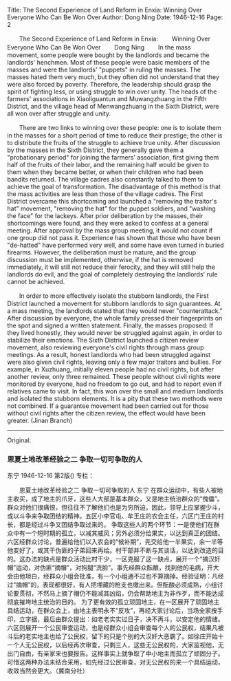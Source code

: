 Title: The Second Experience of Land Reform in Enxia: Winning Over Everyone Who Can Be Won Over
Author: Dong Ning
Date: 1946-12-16
Page: 2

　　The Second Experience of Land Reform in Enxia:
　　Winning Over Everyone Who Can Be Won Over
　　Dong Ning
　　In the mass movement, some people were bought by the landlords and became the landlords' henchmen. Most of these people were basic members of the masses and were the landlords' "puppets" in ruling the masses. The masses hated them very much, but they often did not understand that they were also forced by poverty. Therefore, the leadership should grasp the spirit of fighting less, or using struggle to win over unity. The heads of the farmers' associations in Xiaoliguantun and Muwangzhuang in the Fifth District, and the village head of Menwangzhuang in the Sixth District, were all won over after struggle and unity.

　　There are two links to winning over these people: one is to isolate them in the masses for a short period of time to reduce their prestige; the other is to distribute the fruits of the struggle to achieve true unity. After discussion by the masses in the Sixth District, they generally gave them a "probationary period" for joining the farmers' association, first giving them half of the fruits of their labor, and the remaining half would be given to them when they became better, or when their children who had been bandits returned. The village cadres also constantly talked to them to achieve the goal of transformation. The disadvantage of this method is that the mass activities are less than those of the village cadres. The First District overcame this shortcoming and launched a "removing the traitor's hat" movement, "removing the hat" for the puppet soldiers, and "washing the face" for the lackeys. After prior deliberation by the masses, their shortcomings were found, and they were asked to confess at a general meeting. After approval by the mass group meeting, it would not count if one group did not pass it. Experience has shown that those who have been "de-hatted" have performed very well, and some have even turned in buried firearms. However, the deliberation must be mature, and the group discussion must be implemented, otherwise, if the hat is removed immediately, it will still not reduce their ferocity, and they will still help the landlords do evil, and the goal of completely destroying the landlords' rule cannot be achieved.

　　In order to more effectively isolate the stubborn landlords, the First District launched a movement for stubborn landlords to sign guarantees. At a mass meeting, the landlords stated that they would never "counterattack." After discussion by everyone, the whole family pressed their fingerprints on the spot and signed a written statement. Finally, the masses proposed: If they lived honestly, they would never be struggled against again, in order to stabilize their emotions. The Sixth District launched a citizen review movement, also reviewing everyone's civil rights through mass group meetings. As a result, honest landlords who had been struggled against were also given civil rights, leaving only a few major traitors and bullies. For example, in Xuzhuang, initially eleven people had no civil rights, but after another review, only three remained. These people without civil rights were monitored by everyone, had no freedom to go out, and had to report even if relatives came to visit. In fact, this won over the small and medium landlords and isolated the stubborn elements. It is a pity that these two methods were not combined. If a guarantee movement had been carried out for those without civil rights after the citizen review, the effect would have been greater. (Jinan Branch)



<hr /> 

Original: 


### 恩夏土地改革经验之二  争取一切可争取的人
东宁
1946-12-16
第2版()
专栏：

　　恩夏土地改革经验之二
    争取一切可争取的人
    东宁
    在群众运动中，有些人被地主收买，成了地主的爪牙，这些人大部是基本群众，又是地主统治群众的“傀儡”。群众对他们很痛恨，但往往不了解他们也是为穷所迫。因此，领导上应掌握少斗，或以斗争来争取团结的精神。五区小李官屯、牟王庄的农会主任，六区门王庄的村长，都是经过斗争又团结争取过来的。
    争取这些人的两个环节：一是使他们在群众中有一个短时期的孤立，以减其威风；另外必须分给果实，以达到真正的团结。六区经群众讨论，普遍给他们以入农会的“候补期”，先交给他一半果实，余一半等他变好了，或其干伪匪的子弟回来再给。村干部并不断与其谈话，以达到改造的目的。这办法的缺点是群众活动比村干少，一区克服了这一缺点，展开一个“摘汉奸帽”运动，对伪匪“摘帽”，对狗腿“洗脸”。事先经群众酝酿，找到他的毛病，开大会由他坦白，经群众小组会批准，有一个小组通不过也不算摘掉。经验证明：凡经过“摘帽”的，表现都很好，有人把埋藏的枪支也缴出来。但酝酿必须成熟，小组讨论要贯彻，不然马上摘了帽仍不能减其凶焰，仍会帮助地主为非作歹，而不能达成彻底摧垮地主统治的目的。
    为了更有效的孤立顽固地主，在一区展开了顽固地主具结运动，在群众会上，由地主表明永不“反攻”，再经大家讨论后，当场全家按手印，立字据，最后由群众提出：如老老实实过日子，决不再斗，以安定他的情绪。六区则展开一个公民审查运动，也是经群众小组会审查每个人的公民权，结果凡被斗后的老实地主也给了公民权，留下的只是个别的大汉奸大恶霸了。如徐庄开始十一个人无公民权，以后经再次审查，只剩三人，这些无公民权的，大家监视他，无出门自由，有亲家来也要报告。这样事实上就争取了中小地主而孤立了顽固分子。可惜这两种办法未结合采用，如先经过公民审查，对无公民权的来一个具结运动，收效当然会更大。（冀南分社）
